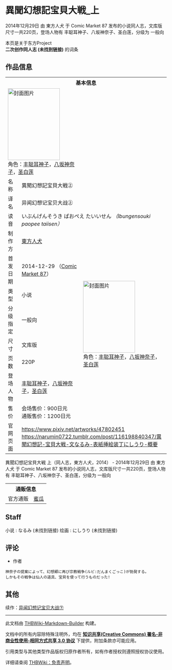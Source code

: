 # 異聞幻想記宝貝大戦_上

<!-- source html: G:\repos\THBWiki-Markdown-Builder\THBWikiMarkdown\Temp\main\7\74\ns0%3A%E7%95%B0%E8%81%9E%E5%B9%BB%E6%83%B3%E8%A8%98%E5%AE%9D%E8%B2%9D%E5%A4%A7%E6%88%A6_%E4%B8%8A.html -->

2014年12月29日 由 東方人犬 于 Comic Market 87 发布的小说同人志，文库版尺寸一共220页，登场人物有 丰聪耳神子、八坂神奈子、圣白莲，分级为 一般向

本页是关于东方Project  
 **二次创作同人志 (未找到链接)** 的词条

## 作品信息

<table><tbody><tr><th colspan="3">基本信息</th></tr><tr><td class="cover-artwork-mobile" colspan="2"><a href="./文件-異聞幻想記宝貝大戦_上封面.jpg.md" class="image" title="封面图片"><img alt="封面图片" src="https://upload.thwiki.cc/thumb/3/38/%E7%95%B0%E8%81%9E%E5%B9%BB%E6%83%B3%E8%A8%98%E5%AE%9D%E8%B2%9D%E5%A4%A7%E6%88%A6_%E4%B8%8A%E5%B0%81%E9%9D%A2.jpg/162px-%E7%95%B0%E8%81%9E%E5%B9%BB%E6%83%B3%E8%A8%98%E5%AE%9D%E8%B2%9D%E5%A4%A7%E6%88%A6_%E4%B8%8A%E5%B0%81%E9%9D%A2.jpg" decoding="async" loading="lazy" width="162" height="224" srcset="https://upload.thwiki.cc/thumb/3/38/%E7%95%B0%E8%81%9E%E5%B9%BB%E6%83%B3%E8%A8%98%E5%AE%9D%E8%B2%9D%E5%A4%A7%E6%88%A6_%E4%B8%8A%E5%B0%81%E9%9D%A2.jpg/242px-%E7%95%B0%E8%81%9E%E5%B9%BB%E6%83%B3%E8%A8%98%E5%AE%9D%E8%B2%9D%E5%A4%A7%E6%88%A6_%E4%B8%8A%E5%B0%81%E9%9D%A2.jpg 1.5x, https://upload.thwiki.cc/thumb/3/38/%E7%95%B0%E8%81%9E%E5%B9%BB%E6%83%B3%E8%A8%98%E5%AE%9D%E8%B2%9D%E5%A4%A7%E6%88%A6_%E4%B8%8A%E5%B0%81%E9%9D%A2.jpg/323px-%E7%95%B0%E8%81%9E%E5%B9%BB%E6%83%B3%E8%A8%98%E5%AE%9D%E8%B2%9D%E5%A4%A7%E6%88%A6_%E4%B8%8A%E5%B0%81%E9%9D%A2.jpg 2x" data-file-width="1280" data-file-height="1773"></a><div class="cover-char">角色：<a href="./丰聪耳神子.md" title="丰聪耳神子">丰聪耳神子</a>，<a href="./八坂神奈子.md" title="八坂神奈子">八坂神奈子</a>，<a href="./圣白莲.md" title="圣白莲">圣白莲</a></div></td>
</tr><tr><td class="label">名称</td><td colspan="2"> 異聞幻想記宝貝大戦㊤ </td></tr><tr><td class="label">译名</td><td colspan="2"> 异闻幻想记宝贝大战㊤ </td></tr><tr><td class="label">读音</td><td colspan="2"> いぶんげんそうき ぱおぺえ たいいせん <i>（Ibungensouki paopee taiisen）</i> </td></tr><tr><td class="label">制作方</td><td><a href="./東方人犬.md" title="東方人犬">東方人犬</a></td><td class="cover-artwork" rowspan="8" style="min-width:224px;"><a href="./文件-異聞幻想記宝貝大戦_上封面.jpg.md" class="image" title="封面图片"><img alt="封面图片" src="https://upload.thwiki.cc/thumb/3/38/%E7%95%B0%E8%81%9E%E5%B9%BB%E6%83%B3%E8%A8%98%E5%AE%9D%E8%B2%9D%E5%A4%A7%E6%88%A6_%E4%B8%8A%E5%B0%81%E9%9D%A2.jpg/162px-%E7%95%B0%E8%81%9E%E5%B9%BB%E6%83%B3%E8%A8%98%E5%AE%9D%E8%B2%9D%E5%A4%A7%E6%88%A6_%E4%B8%8A%E5%B0%81%E9%9D%A2.jpg" decoding="async" loading="lazy" width="162" height="224" srcset="https://upload.thwiki.cc/thumb/3/38/%E7%95%B0%E8%81%9E%E5%B9%BB%E6%83%B3%E8%A8%98%E5%AE%9D%E8%B2%9D%E5%A4%A7%E6%88%A6_%E4%B8%8A%E5%B0%81%E9%9D%A2.jpg/242px-%E7%95%B0%E8%81%9E%E5%B9%BB%E6%83%B3%E8%A8%98%E5%AE%9D%E8%B2%9D%E5%A4%A7%E6%88%A6_%E4%B8%8A%E5%B0%81%E9%9D%A2.jpg 1.5x, https://upload.thwiki.cc/thumb/3/38/%E7%95%B0%E8%81%9E%E5%B9%BB%E6%83%B3%E8%A8%98%E5%AE%9D%E8%B2%9D%E5%A4%A7%E6%88%A6_%E4%B8%8A%E5%B0%81%E9%9D%A2.jpg/323px-%E7%95%B0%E8%81%9E%E5%B9%BB%E6%83%B3%E8%A8%98%E5%AE%9D%E8%B2%9D%E5%A4%A7%E6%88%A6_%E4%B8%8A%E5%B0%81%E9%9D%A2.jpg 2x" data-file-width="1280" data-file-height="1773"></a><div class="cover-char">角色：<a href="./丰聪耳神子.md" title="丰聪耳神子">丰聪耳神子</a>，<a href="./八坂神奈子.md" title="八坂神奈子">八坂神奈子</a>，<a href="./圣白莲.md" title="圣白莲">圣白莲</a></div></td>
</tr><tr><td class="label">首发日期</td><td>2014-12-29&#160;（<a href="/展会作品列表?e=Comic+Market%2387">Comic Market 87</a>）</td></tr><tr><td class="label">类型</td><td>小说</td></tr><tr><td class="label">分级指定</td><td>一般向</td></tr><tr><td class="label">尺寸</td><td>文库版</td></tr><tr><td class="label">页数</td><td>220P</td></tr><tr><td class="label">登场人物</td><td><a href="./丰聪耳神子.md" title="丰聪耳神子">丰聪耳神子</a>，<a href="./八坂神奈子.md" title="八坂神奈子">八坂神奈子</a>，<a href="./圣白莲.md" title="圣白莲">圣白莲</a></td></tr><tr><td class="label">售价</td><td>会场售价：900日元<br>通贩售价：1200日元</td></tr>
<tr><td class="label">官网页面</td><td colspan="2"><a rel="nofollow" class="external free" href="https://www.pixiv.net/artworks/47802451">https://www.pixiv.net/artworks/47802451</a><br><a rel="nofollow" class="external free" href="https://narumin0722.tumblr.com/post/116198840347/異聞幻想記-宝貝大戦-文なるみ-表紙挿絵装丁にしうり-概要">https://narumin0722.tumblr.com/post/116198840347/異聞幻想記-宝貝大戦-文なるみ-表紙挿絵装丁にしうり-概要</a></td></tr></tbody></table>

異聞幻想記宝貝大戦 上（同人志，東方人犬，2014） - 2014年12月29日 由 東方人犬 于 Comic Market 87 发布的小说同人志，文库版尺寸一共220页，登场人物有 丰聪耳神子、八坂神奈子、圣白莲，分级为 一般向

<table><tbody><tr><th colspan="3">通贩信息</th></tr><tr><td class="label">官方通贩</td><td colspan="2"><a rel="nofollow" class="external text" href="https://www.melonbooks.co.jp/detail/detail.php?product_id=110001">蜜瓜</a></td></tr></tbody></table>



## Staff
小说
: なるみ (未找到链接)
绘画
: にしうり (未找到链接)


## 评论
- 作者

```
神奈子の提案によって、幻想郷に再び宗教戦争(ルビ:だんまくごっこ)が勃発する。
しかもその戦争は仙人の道具、宝貝を使って行うものだった!
```


## 其他
  
续作：[异闻幻想记宝贝大战㊦](./異聞幻想記宝貝大戦_下.md)
  





---

此文档由 [THBWiki-Markdown-Builder](https://github.com/Delsin-Yu/THBWiki-Markdown-Builder) 构建。

文档中的所有内容除特殊注明外，均在 [**知识共享(Creative Commons) 署名-非商业性使用-相同方式共享 3.0 协议**](https://creativecommons.org/licenses/by-sa/3.0/deed.zh-hans) 下提供，附加条款亦可能应用。

引用类型与其他类型作品版权归原作者所有，如有作者授权则遵照授权协议使用。

详细请查阅 [THBWiki：免责声明](https://thbwiki.cc/THBWiki:%E5%85%8D%E8%B4%A3%E5%A3%B0%E6%98%8E)。

